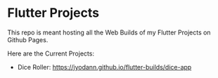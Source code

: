 # Flutter Projects

This repo is meant hosting all the Web Builds of my Flutter Projects on Github Pages.

Here are the Current Projects:

- Dice Roller: https://jyodann.github.io/flutter-builds/dice-app
